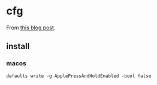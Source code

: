 # cfg
From [this blog post](https://www.atlassian.com/git/tutorials/dotfiles).

## install

### macos
```
defaults write -g ApplePressAndHoldEnabled -bool false
```